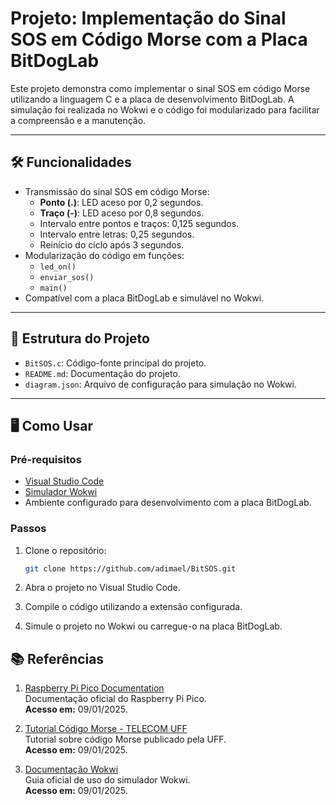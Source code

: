 # Projeto: Implementação do Sinal SOS em Código Morse com a Placa BitDogLab

Este projeto demonstra como implementar o sinal SOS em código Morse utilizando a linguagem C e a placa de desenvolvimento BitDogLab. A simulação foi realizada no Wokwi e o código foi modularizado para facilitar a compreensão e a manutenção.

---

## 🛠️ Funcionalidades

- Transmissão do sinal SOS em código Morse:
  - **Ponto (.)**: LED aceso por 0,2 segundos.
  - **Traço (-)**: LED aceso por 0,8 segundos.
  - Intervalo entre pontos e traços: 0,125 segundos.
  - Intervalo entre letras: 0,25 segundos.
  - Reinício do ciclo após 3 segundos.
- Modularização do código em funções:
  - `led_on()`
  - `enviar_sos()`
  - `main()`
- Compatível com a placa BitDogLab e simulável no Wokwi.

---

## 📁 Estrutura do Projeto

- `BitSOS.c`: Código-fonte principal do projeto.
- `README.md`: Documentação do projeto.
- `diagram.json`: Arquivo de configuração para simulação no Wokwi.

---

## 🖥️ Como Usar

### Pré-requisitos
- [Visual Studio Code](https://code.visualstudio.com/)
- [Simulador Wokwi](https://wokwi.com/)
- Ambiente configurado para desenvolvimento com a placa BitDogLab.

### Passos
1. Clone o repositório:
   ```bash
   git clone https://github.com/adimael/BitSOS.git
    ````
   
2. Abra o projeto no Visual Studio Code.
3. Compile o código utilizando a extensão configurada.
4. Simule o projeto no Wokwi ou carregue-o na placa BitDogLab.

## 📚 Referências

1. [Raspberry Pi Pico Documentation](https://www.raspberrypi.com/documentation/microcontrollers/pico-series.html)  
   Documentação oficial do Raspberry Pi Pico.  
   **Acesso em:** 09/01/2025.

2. [Tutorial Código Morse - TELECOM UFF](https://www.telecom.uff.br/pet/petws/downloads/tutoriais/codigo_morse/Tutorial_Codigo_Morse_2019_12_19.pdf)  
   Tutorial sobre código Morse publicado pela UFF.  
   **Acesso em:** 09/01/2025.

3. [Documentação Wokwi](https://docs.wokwi.com/pt-BR/)  
   Guia oficial de uso do simulador Wokwi.  
   **Acesso em:** 09/01/2025.



